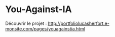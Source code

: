 # You-Against-IA

Découvrir le projet : http://portfoliolucasherfort.e-monsite.com/pages/youagainstia.html
